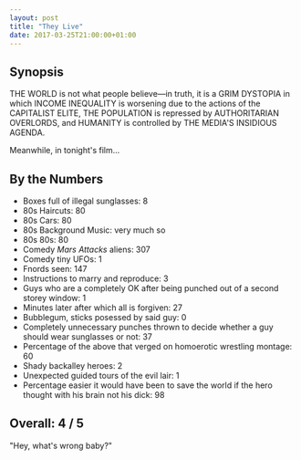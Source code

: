 ```yaml
---
layout: post
title: "They Live"
date: 2017-03-25T21:00:00+01:00
---
```


## Synopsis

THE WORLD is not what people believe&mdash;in truth, it is a GRIM DYSTOPIA in which INCOME INEQUALITY is worsening due to the actions of the CAPITALIST ELITE, THE POPULATION is repressed by AUTHORITARIAN OVERLORDS, and HUMANITY is controlled by THE MEDIA'S INSIDIOUS AGENDA.

Meanwhile, in tonight's film...

## By the Numbers

* Boxes full of illegal sunglasses: 8
* 80s Haircuts: 80
* 80s Cars: 80
* 80s Background Music: very much so
* 80s 80s: 80
* Comedy *Mars Attacks* aliens: 307
* Comedy tiny UFOs: 1
* Fnords seen: 147
* Instructions to marry and reproduce: 3
* Guys who are a completely OK after being punched out of a second storey window: 1
* Minutes later after which all is forgiven: 27
* Bubblegum, sticks posessed by said guy: 0
* Completely unnecessary punches thrown to decide whether a guy should wear sunglasses or not: 37
* Percentage of the above that verged on homoerotic wrestling montage: 60
* Shady backalley heroes: 2
* Unexpected guided tours of the evil lair: 1
* Percentage easier it would have been to save the world if the hero thought with his brain not his dick: 98

## Overall: 4 / 5

"Hey, what's wrong baby?"
